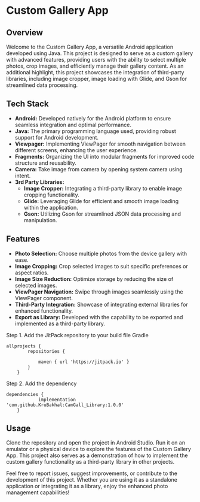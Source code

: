 
# Custom Gallery App

## Overview

Welcome to the Custom Gallery App, a versatile Android application developed using Java. This project is designed to serve as a custom gallery with advanced features, providing users with the ability to select multiple photos, crop images, and efficiently manage their gallery content. As an additional highlight, this project showcases the integration of third-party libraries, including image cropper, image loading with Glide, and Gson for streamlined data processing.

## Tech Stack

- **Android:** Developed natively for the Android platform to ensure seamless integration and optimal performance.
- **Java:** The primary programming language used, providing robust support for Android development.
- **Viewpager:** Implementing ViewPager for smooth navigation between different screens, enhancing the user experience.
- **Fragments:** Organizing the UI into modular fragments for improved code structure and reusability.
- **Camera:** Take image from camera by opening system camera using intent.
- **3rd Party Libraries:**
  - **Image Cropper:** Integrating a third-party library to enable image cropping functionality.
  - **Glide:** Leveraging Glide for efficient and smooth image loading within the application.
  - **Gson:** Utilizing Gson for streamlined JSON data processing and manipulation.

## Features

- **Photo Selection:** Choose multiple photos from the device gallery with ease.
- **Image Cropping:** Crop selected images to suit specific preferences or aspect ratios.
- **Image Size Reduction:** Optimize storage by reducing the size of selected images.
- **ViewPager Navigation:** Swipe through images seamlessly using the ViewPager component.
- **Third-Party Integration:** Showcase of integrating external libraries for enhanced functionality.
- **Export as Library:** Developed with the capability to be exported and implemented as a third-party library.
  

Step 1. Add the JitPack repository to your build file
Gradle
````
allprojects {
		repositories {
			
			maven { url 'https://jitpack.io' }
		}
	}
````
Step 2. Add the dependency
```
dependencies {
	        implementation 'com.github.KruBakhal:CamGall_Library:1.0.0'
	}
````

## Usage

Clone the repository and open the project in Android Studio. Run it on an emulator or a physical device to explore the features of the Custom Gallery App. This project also serves as a demonstration of how to implement the custom gallery functionality as a third-party library in other projects.

Feel free to report issues, suggest improvements, or contribute to the development of this project. Whether you are using it as a standalone application or integrating it as a library, enjoy the enhanced photo management capabilities!


